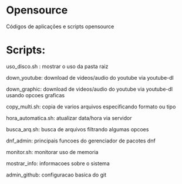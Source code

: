 # Opensource
Códigos de aplicações e scripts opensource

# Scripts:

uso_disco.sh : mostrar o uso da pasta raiz

down_youtube: download de videos/audio do youtube via youtube-dl

down_graphic: download de videos/audio do youtube via youtube-dl usando opcoes graficas

copy_multi.sh: copia de varios arquivos especificando formato ou tipo

hora_automatica.sh: atualizar data/hora via servidor

busca_arq.sh: busca de arquivos filtrando algumas opcoes

dnf_admin: principais funcoes do gerenciador de pacotes dnf

monitor.sh: monitorar uso de memoria

mostrar_info: informacoes sobre o sistema

admin_github: configuracao basica do git





